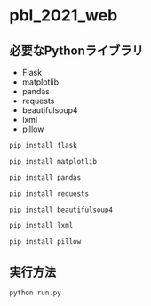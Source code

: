 # pbl_2021_web

## 必要なPythonライブラリ
+ Flask
+ matplotlib
+ pandas
+ requests
+ beautifulsoup4
+ lxml
+ pillow
```bash
pip install flask
```
```bash
pip install matplotlib
```
```bash
pip install pandas
```
```bash
pip install requests
```
```bash
pip install beautifulsoup4
```
```bash
pip install lxml
```
```bash
pip install pillow
```

## 実行方法
```bash
python run.py
```

